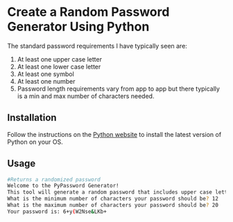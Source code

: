 # Create a Random Password Generator Using Python

The standard password requirements I have typically seen are:
1. At least one upper case letter
2. At least one lower case letter
3. At least one symbol
4. At least one number
5. Password length requirements vary from app to app but there typically is a min and max number of characters needed.


## Installation

Follow the instructions on the [Python website](https://www.python.org/downloads/) to install the latest version of Python on your OS.

## Usage

```bash
#Returns a randomized password
Welcome to the PyPassword Generator! 
This tool will generate a random password that includes upper case letters, lower case letters, numbers, and symbols
What is the minimum number of characters your password should be? 12
What is the maximum number of characters your password should be? 20
Your password is: 6+y(W2Nse&LKb+
```
